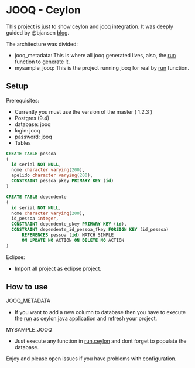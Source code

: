 # JOOQ - Ceylon

This project is just to show [ceylon](http://ceylon-lang.org/) and [jooq](http://www.jooq.org/) integration. It was deeply guided by @bjansen [blog](http://bjansen.github.io/ceylon/2015/08/24/ceylon-plus-jooq-equals-heart.html). 
 

The architecture was divided:
- jooq_metadata: This is where all jooq generated lives, also, the [run](https://github.com/DiegoCoronel/ceylon-jooq/blob/master/source/jooq_metadata/run.ceylon) function to generate it.
- mysample_jooq: This is the project running jooq for real by [run](https://github.com/DiegoCoronel/ceylon-jooq/blob/master/source/mysample_jooq/run.ceylon) function.

## Setup

Prerequisites:
- Currently you must use the version of the master ( 1.2.3 )
- Postgres (9.4)
 - database: jooq
 - login: jooq
 - password: jooq
- Tables
```sql
CREATE TABLE pessoa
(
  id serial NOT NULL,
  nome character varying(200),
  apelido character varying(200),
  CONSTRAINT pessoa_pkey PRIMARY KEY (id)
)

CREATE TABLE dependente
(
  id serial NOT NULL,
  nome character varying(200),
  id_pessoa integer,
  CONSTRAINT dependente_pkey PRIMARY KEY (id),
  CONSTRAINT dependente_id_pessoa_fkey FOREIGN KEY (id_pessoa)
      REFERENCES pessoa (id) MATCH SIMPLE
      ON UPDATE NO ACTION ON DELETE NO ACTION
)
```

Eclipse:
- Import all project as eclipse project.

## How to use

JOOQ_METADATA
- If you want to add a new column to database then you have to execute the [run](https://github.com/DiegoCoronel/ceylon-jooq/blob/master/source/jooq_metadata/run.ceylon) as ceylon java application and refresh your project.

MYSAMPLE_JOOQ
- Just execute any function in [run.ceylon](https://github.com/DiegoCoronel/ceylon-jooq/blob/master/source/mysample_jooq/run.ceylon) and dont forget to populate the database.




Enjoy and please open issues if you have problems with configuration.
